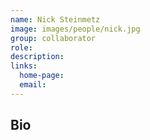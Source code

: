 ```yaml
---
name: Nick Steinmetz
image: images/people/nick.jpg
group: collaborator
role:
description:
links:
  home-page: 
  email: 
---
```


## Bio
